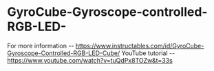 # GyroCube-Gyroscope-controlled-RGB-LED-
For more information -- https://www.instructables.com/id/GyroCube-Gyroscope-Controlled-RGB-LED-Cube/
YouTube tutorial -- https://www.youtube.com/watch?v=tuQdPx8TOZw&t=33s
